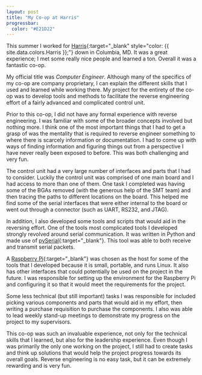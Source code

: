 ```yaml
---
layout: post
title: "My Co-op at Harris"
progressbar:
  color: "#E21D22"
---
```


This summer I worked for [Harris](https://www.harris.com/){:target="_blank" style="color: {{ site.data.colors.Harris }};"} down in Columbia, MD.
It was a great experience; I met some really nice people and learned a ton. Overall it was a fantastic co-op.

<!--more-->

My official title was *Computer Engineer*. Although many of the specifics of my co-op are company proprietary, 
I can explain the different skills that I used and learned while working there.
My project for the entirety of the co-op was to develop tools and methods to facilitate the reverse engineering effort of a fairly
advanced and complicated control unit.

Prior to this co-op, I did not have any formal experience with reverse engineering. I was familiar with some of the broader concepts
involved but nothing more. I think one of the most important things that I had to get a grasp of was the mentality that is required to
reverse engineer something to where there is scarcely information or documentation. I had to come up with ways of finding information
and figuring things out from a perspective I have never really been exposed to before. This was both challenging and very fun.

The control unit had a very large number of interfaces and parts that I had to consider. Luckily the control unit was comprised of
one main board and I had access to more than one of them. One task I completed was having some of the BGAs removed (with the
generous help of the SMT team) and then tracing the paths to different locations on the board. This helped me find some of the serial
interfaces that were either internal to the board or went out through a connector (such as UART, RS232, and JTAG).

In addition, I also developed some tools and scripts that would aid in the reversing effort. One of the tools most complicated tools I developed strongly
revolved around serial communication. It was written in Python and made use of [pySerial](https://pythonhosted.org/pyserial/){:target="_blank"}.
This tool was able to both receive and transmit serial packets.

A [Raspberry Pi](https://www.raspberrypi.org/){:target="_blank"} was chosen as the host for some of the tools that I developed because
it is small, portable, and runs Linux. It also has other interfaces that could potentially be used on the project in the future. I was
responsible for setting up the environment for the Raspberry Pi and configuring it so that it would meet the requirements for the project.

Some less technical (but still important) tasks I was responsible for included picking various components and parts that would aid in my effort,
then writing a purchase requisition to purchase the components. I also was able to lead weekly stand-up meetings to demonstrate my
progress on the project to my supervisors.

This co-op was such an invaluable experience, not only for the technical skills that I learned, but also for the leadership experience.
Even though I was primarily the only one working on the project, I still had to create tasks and think up solutions that would
help the project progress towards its overall goals. Reverse engineering is no easy task, but it can be extremely rewarding and is very fun.
